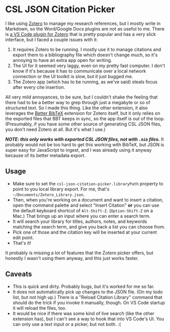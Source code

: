 # CSL JSON Citation Picker

I like using [Zotero](zotero.org/) to manage my research references, but I mostly write in Markdown, so the Word/Google Docs plugins are not as useful to me. There is [a VS Code plugin for Zotero](https://github.com/mblode/vscode-zotero) that is pretty popular and has a very slick interface, but I faced a couple issues with it: 

1. It requires Zotero to be running. I mostly use it to manage citations and export them to a bibliography file which doesn't change much, so it's annoying to have an extra app open for writing. 
2. The UI for it seemed very laggy, even on my pretty fast computer. I don't know if it's because it has to communicate over a local network connection or the UI toolkit is slow, but it just bugged me. 
3. The Zotero app (which has to be running, as we've said) steals focus after every cite insertion. 

All very mild annoyances, to be sure, but I couldn't shake the feeling that there had to be a better way to grep through just a megabyte or so of structured text. So I made this thing. Like the other extension, it also leverages the [Better BibTeX](https://retorque.re/zotero-better-bibtex/) extension for Zotero itself, but it only relies on the exported files that BBT keeps in sync, so the app itself is out of the loop. (Presumably, if you have some other source of generating CSL JSON files, you don't need Zotero at all. But it's what I use.)

**_NOTE: this only works with exported CSL JSON files, not with `.bib` files._** It probably would not be too hard to get this working with BibTeX, but JSON is super easy for JavaScript to ingest, and I was already using it anyway because of its better metadata export. 

## Usage

* Make sure to set the `csl-json-citation-picker.libraryPath` property to point to you local library export. For me, that's `~/Documents/Zotero_Library.json`. 
* Then, when you're working on a document and want to insert a citation, open the command palette and select "Insert Citation" **or** you can use the default keyboard shortcut of `Alt-Shift-Z`. (`Option-Shift-Z` on a Mac.) That brings up an input where you can enter a search term. 
* It will search your library for titles, authors, notes, and keywords matching the search term, and give you back a list you can choose from. 
* Pick one of those and the citation key will be inserted at your current edit point. 
* That's it! 

It probably is missing a lot of features that the Zotero picker offers, but honestly I wasn't using them anyway, and this just works faster. 

## Caveats

* This is quick and dirty. Probably bugs, but it's worked for me so far. 
* It does not automatically pick up changes to the JSON file. (On my todo list, but not high up.) There is a "Reload Citation Library" command that should do the trick if you invoke it manually, though. On VS Code startup it will reload the files, too. 
* It would be nice if there was some kind of live search (like the other extension has), but I can't see a way to hook that into VS Code's UI. You can only use a text input or a picker, but not both. :(
